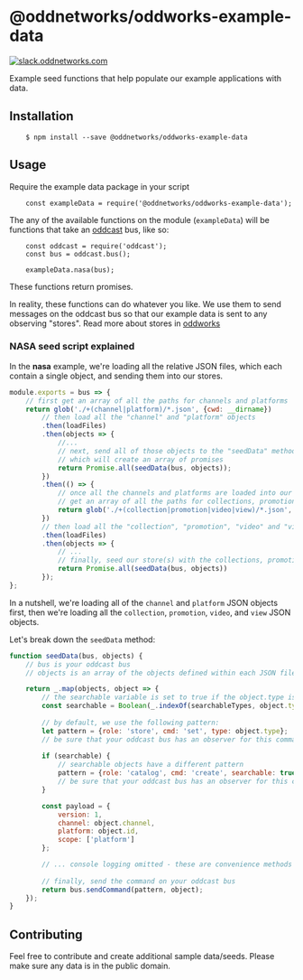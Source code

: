 # @oddnetworks/oddworks-example-data

[![slack.oddnetworks.com](http://slack.oddnetworks.com/badge.svg)](http://slack.oddnetworks.com)

Example seed functions that help populate our example applications with data.

## Installation

		$ npm install --save @oddnetworks/oddworks-example-data

## Usage

Require the example data package in your script

		const exampleData = require('@oddnetworks/oddworks-example-data');

The any of the available functions on the module (`exampleData`) will be functions that take an [oddcast](https://github.com/oddnetworks/oddcast) bus, like so:

		const oddcast = require('oddcast');
		const bus = oddcast.bus();
		
		exampleData.nasa(bus);

These functions return promises.

In reality, these functions can do whatever you like. We use them to send messages on the oddcast bus so that our example data is sent to any observing "stores". Read more about stores in [oddworks](https://github.com/oddnetworks/oddworks)

### NASA seed script explained

In the __nasa__ example, we're loading all the relative JSON files, which each contain a single object, and sending them into our stores.

```js
module.exports = bus => {
	// first get an array of all the paths for channels and platforms
	return glob('./+(channel|platform)/*.json', {cwd: __dirname})
		// then load all the "channel" and "platform" objects
		.then(loadFiles)
		.then(objects => {
			//...
			// next, send all of those objects to the "seedData" method,
			// which will create an array of promises
			return Promise.all(seedData(bus, objects));
		})
		.then(() => {
			// once all the channels and platforms are loaded into our store(s),
			// get an array of all the paths for collections, promotions, videos, and views
			return glob('./+(collection|promotion|video|view)/*.json', {cwd: __dirname});
		})
		// then load all the "collection", "promotion", "video" and "view" objects
		.then(loadFiles)
		.then(objects => {
			// ...
			// finally, seed our store(s) with the collections, promotions, videos, and views
			return Promise.all(seedData(bus, objects))
		});
};
```

In a nutshell, we're loading all of the `channel` and `platform` JSON objects first, then we're loading all the `collection`, `promotion`, `video`, and `view` JSON objects.

Let's break down the `seedData` method:

```js
function seedData(bus, objects) {
	// bus is your oddcast bus
	// objects is an array of the objects defined within each JSON file

	return _.map(objects, object => {
		// the searchable variable is set to true if the object.type is one of the searchableTypes
		const searchable = Boolean(_.indexOf(searchableTypes, object.type) + 1);
		
		// by default, we use the following pattern:
		let pattern = {role: 'store', cmd: 'set', type: object.type};
		// be sure that your oddcast bus has an observer for this command pattern
		
		if (searchable) {
			// searchable objects have a different pattern
			pattern = {role: 'catalog', cmd: 'create', searchable: true};
			// be sure that your oddcast bus has an observer for this command pattern
		}

		const payload = {
			version: 1,
			channel: object.channel,
			platform: object.id,
			scope: ['platform']
		};

		// ... console logging omitted - these are convenience methods
	
		// finally, send the command on your oddcast bus
		return bus.sendCommand(pattern, object);
	});
}
```

## Contributing

Feel free to contribute and create additional sample data/seeds. Please make sure any data is in the public domain.
